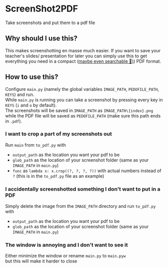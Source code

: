 # ScreenShot2PDF
Take screenshots and put them to a pdf file
## Why should I use this?
This makes screenshotting en masse much easier. If you want to save your teacher's slides/ presentation for later you can simply use this
to get everything you need in a compact ([maybe even searchable 👀)](https://ocr.space)) PDF format.  
## How to use this?
Configure `main.py` (namely the global variables `IMAGE_PATH`, `PEDOFILE_PATH`, `KEYS`) and run.  
While `main.py` is running you can take a screenshot by pressing every key in `KEYS` (`i` and `o` by default).  
The screenshots will be saved in `IMAGE_PATH` as `IMAGE_PATH\{index}.png` while the PDF file will be saved as `PEDOFILE_PATH` (make sure this path ends in `.pdf`).  
### I want to crop a part of my screenshots out
Run `main` from `to_pdf.py` with
* `output_path` as the location you want your pdf to be  
* `glob_path` as the location of your screenshot folder (same as your `IMAGE_PATH` in `main.py`)  
* `func` as `lambda x: x.crop((?, ?, ?, ?))` with actual numbers instead of `?` (this is in the `to_pdf.py` file as an example)  
### I accidentally screenshotted something I don't want to put in a PDF
Simply delete the image from the `IMAGE_PATH` directory and run `to_pdf.py` with
* `output_path` as the location you want your pdf to be  
* `glob_path` as the location of your screenshot folder (same as your `IMAGE_PATH` in `main.py`)  
### The window is annoying and I don't want to see it
Either minimize the window or rename `main.py` to `main.pyw`  
but this will make it harder to close
